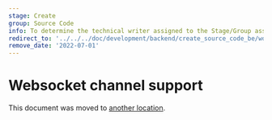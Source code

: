 ```yaml
---
stage: Create
group: Source Code
info: To determine the technical writer assigned to the Stage/Group associated with this page, see https://about.gitlab.com/handbook/product/ux/technical-writing/#assignments
redirect_to: '../../../doc/development/backend/create_source_code_be/workhorse/channel.md'
remove_date: '2022-07-01'
---
```


# Websocket channel support

This document was moved to [another location](../../../doc/development/workhorse/channel.md).

<!-- This redirect file can be deleted after <2022-07-01>. -->
<!-- Redirects that point to other docs in the same project expire in three months. -->
<!-- Redirects that point to docs in a different project or site (for example, link is not relative and starts with `https:`) expire in one year. -->
<!-- Before deletion, see: https://docs.gitlab.com/ee/development/documentation/redirects.html -->
